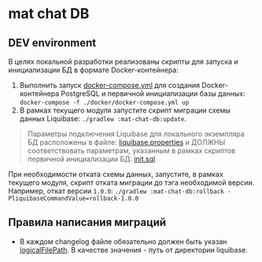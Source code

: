 # mat chat DB

## DEV environment

В целях локальной разработки реализованы скрипты для запуска и инициализации БД в формате Docker-контейнера:

1. Выполнить запуск [docker-compose.yml](docker%2Fdocker-compose.yml) для создания Docker-контейнера PostgreSQL
   и первичной инициализации базы данных:
   `docker-compose -f ./docker/docker-compose.yml up`
2. В рамках текущего модуля запустите скрипт миграции схемы данных Liquibase:
   `./gradlew :mat-chat-db:update`.

> Параметры подключения Liquibase для локального экземпляра БД расположены в файле:
[liquibase.properties](liquibase%2Fconfig%2Fliquibase.properties) и ДОЛЖНЫ соответствовать параметрам,
> указанным в рамках скриптов первичной инициализации БД: [init.sql](docker%2Finit%2Finit.sql)

При необходимости отката схемы данных, запустите, в рамках текущего модуля, скрипт отката миграции до тэга
необходимой версии. Например, откат версии `1.0.0`:
`./gradlew :mat-chat-db:rollback -PliquibaseCommandValue=rollback-1.0.0`

## Правила написания миграций

- В каждом changelog файле обязательно должен быть указан [logicalFilePath](https://docs.liquibase.com/concepts/changelogs/attributes/logicalfilepath.html).
  В качестве значения - путь от директории liquibase.
